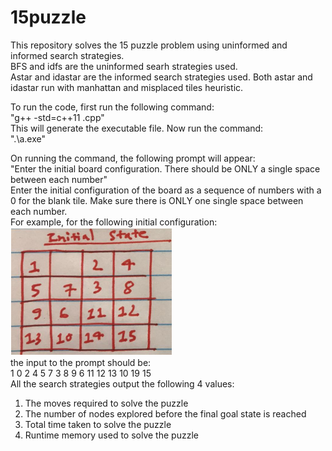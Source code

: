 # 15puzzle
This repository solves the 15 puzzle problem using uninformed and informed search strategies.  
BFS and idfs are the uninformed searh strategies used.  
Astar and idastar are the informed search strategies used. Both astar and idastar run with manhattan and misplaced tiles heuristic.  
  
To run the code, first run the following command:  
"g++ -std=c++11 <file name>.cpp"  
This will generate the executable file. Now run the command:  
".\a.exe"  
  
On running the command, the following prompt will appear:  
"Enter the initial board configuration. There should be ONLY a single space between each number"  
Enter the initial configuration of the board as a sequence of numbers with a 0 for the blank tile. Make sure there is ONLY one single space between each number.  
For example, for the following initial configuration:  
![alt text](https://github.com/sarthakja/15puzzle/blob/main/15puzzle_example_initial_state.PNG?raw=true)  
the input to the prompt should be:  
1 0 2 4 5 7 3 8 9 6 11 12 13 10 19 15  
All the search strategies output the following 4 values:  
1. The moves required to solve the puzzle
2. The number of nodes explored before the final goal state is reached
3. Total time taken to solve the puzzle
4. Runtime memory used to solve the puzzle
